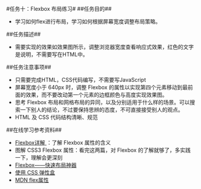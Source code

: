 #任务十：Flexbox 布局练习#
##任务目的##
<ul>
    <li>学习如何flex进行布局，学习如何根据屏幕宽度调整布局策略。</li>   
</ul>

##任务描述##
<ul>
    <li>需要实现的效果如效果图所示，调整浏览器宽度查看响应式效果，红色的文字是说明，不需要写在HTML中。</li>
</ul>

##任务注意事项##
<ul>
    <li>
        只需要完成HTML，CSS代码编写，不需要写JavaScript
    </li>
    <li>
        屏幕宽度小于 640px 时，调整 Flexbox 的属性以实现第四个元素移动到最前面的效果，而不要改动第一个元素的边框颜色与高度实现效果图。
    </li>
    <li>
        思考 Flexbox 布局和网格布局的异同，以及分别适用于什么样的场景。可以搜索一下别人的结论，不过要保持思辨的态度，不可直接接受别人的观点。
    </li>
    <li>
        HTML 及 CSS 代码结构清晰、规范
    </li>   
</ul>

##在线学习参考资料##
<ul>
    <li>
        <a href="https://segmentfault.com/a/1190000002910324" target="view_window" >
            Flexbox详解
        </a>
        ：了解 Flexbox 属性的含义
    </li>
    <li>
        图解 CSS3 Flexbox 属性：看完这两篇，对 Flexbox 的了解就够了，多实践一下，理解会更深刻
    </li>
    <li>
        <a href="http://www.w3cplus.com/css3/flexbox-basics.html" target="view_window" >
            Flexbox——快速布局神器
        </a>
    </li>
    <li>
        <a href="https://developer.mozilla.org/zh-CN/docs/Web/CSS/CSS_Flexible_Box_Layout/Using_CSS_flexible_boxes" target="view_window">
            使用 CSS 弹性盒
        </a>
    </li>
    <li><a href="https://developer.mozilla.org/zh-CN/docs/Web/CSS/flex" target="view_window" > MDN flex属性<a/></li>
</ul>
